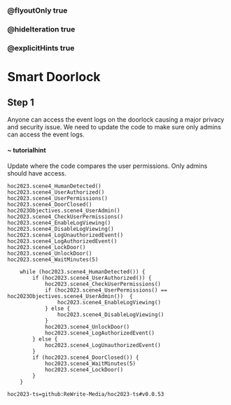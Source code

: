 ### @flyoutOnly true
### @hideIteration true
### @explicitHints true

# Smart Doorlock

## Step 1
Anyone can access the event logs on the doorlock causing a major privacy and security issue. We need to update the code to make sure only admins can access the event logs.

#### ~ tutorialhint 
Update where the code compares the user permissions. Only admins should have access. 

```ghost
hoc2023.scene4_HumanDetected()
hoc2023.scene4_UserAuthorized()
hoc2023.scene4_UserPermissions()
hoc2023.scene4_DoorClosed()
hoc2023Objectives.scene4_UserAdmin()
hoc2023.scene4_CheckUserPermissions()
hoc2023.scene4_EnableLogViewing()
hoc2023.scene4_DisableLogViewing()
hoc2023.scene4_LogUnauthorizedEvent()
hoc2023.scene4_LogAuthorizedEvent()
hoc2023.scene4_LockDoor()
hoc2023.scene4_UnlockDoor()
hoc2023.scene4_WaitMinutes(5)
```
```template
    while (hoc2023.scene4_HumanDetected()) {
        if (hoc2023.scene4_UserAuthorized()) {
            hoc2023.scene4_CheckUserPermissions()
            if (hoc2023.scene4_UserPermissions() == hoc2023Objectives.scene4_UserAdmin())  {
                hoc2023.scene4_EnableLogViewing()
            } else {
                hoc2023.scene4_DisableLogViewing()
            }
            hoc2023.scene4_UnlockDoor()
            hoc2023.scene4_LogAuthorizedEvent()
        } else {
            hoc2023.scene4_LogUnauthorizedEvent()
        }
        if (hoc2023.scene4_DoorClosed()) {
            hoc2023.scene4_WaitMinutes(5)
            hoc2023.scene4_LockDoor()
        }
    }

```

```package
hoc2023-ts=github:ReWrite-Media/hoc2023-ts#v0.0.53
```